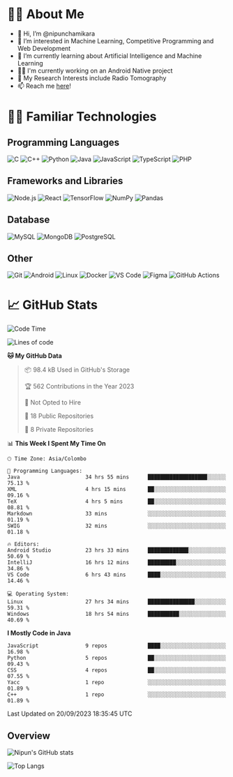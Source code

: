 # 🙋‍♂️ About Me
- 👋 Hi, I’m @nipunchamikara
- 👀 I’m interested in Machine Learning, Competitive Programming and Web Development
- 🌱 I’m currently learning about Artificial Intelligence and Machine Learning
- 🧑‍💻 I'm currently working on an Android Native project
- 📜 My Research Interests include Radio Tomography
- 📫 Reach me [here](mailto:nipunchamikara@yahoo.com)!

# 👨‍💻 Familiar Technologies

## Programming Languages
![C](https://img.icons8.com/color/48/000000/c-programming.png "C")
![C++](https://img.icons8.com/color/48/000000/c-plus-plus-logo.png "C++")
![Python](https://img.icons8.com/color/48/000000/python.png "Python")
![Java](https://img.icons8.com/color/48/000000/java-coffee-cup-logo.png "Java")
![JavaScript](https://img.icons8.com/color/48/000000/javascript.png "JavaScript")
![TypeScript](https://img.icons8.com/color/48/000000/typescript.png "TypeScript")
![PHP](https://img.icons8.com/officel/48/000000/php-logo.png "PHP")

## Frameworks and Libraries
![Node.js](https://img.icons8.com/color/48/000000/nodejs.png "Node.js")
![React](https://img.icons8.com/officel/48/000000/react.png "React")
![TensorFlow](https://img.icons8.com/color/48/000000/tensorflow.png "TensorFlow")
![NumPy](https://img.icons8.com/color/48/000000/numpy.png "NumPy")
![Pandas](https://img.icons8.com/color/48/000000/pandas.png "Pandas")

## Database
![MySQL](https://img.icons8.com/color/48/000000/mysql-logo.png "MySQL")
![MongoDB](https://img.icons8.com/color/48/000000/mongodb.png "MongoDB")
![PostgreSQL](https://img.icons8.com/color/48/000000/postgreesql.png "PostgreSQL")

## Other
![Git](https://img.icons8.com/color/48/000000/git.png "Git")
![Android](https://img.icons8.com/color/48/000000/android-os.png "Android")
![Linux](https://img.icons8.com/color/48/000000/linux.png "Linux")
![Docker](https://img.icons8.com/color/48/000000/docker.png "Docker")
![VS Code](https://img.icons8.com/color/48/000000/visual-studio-code-2019.png "VS Code")
![Figma](https://img.icons8.com/color/48/000000/figma.png "Figma")
![GitHub Actions](https://img.icons8.com/color/48/000000/github.png "GitHub Actions")

# 📈 GitHub Stats

<!--START_SECTION:waka-->
![Code Time](http://img.shields.io/badge/Code%20Time-70%20hrs%2020%20mins-blue)

![Lines of code](https://img.shields.io/badge/From%20Hello%20World%20I%27ve%20Written-7.0%20million%20lines%20of%20code-blue)

**🐱 My GitHub Data** 

> 📦 98.4 kB Used in GitHub's Storage 
 > 
> 🏆 562 Contributions in the Year 2023
 > 
> 🚫 Not Opted to Hire
 > 
> 📜 18 Public Repositories 
 > 
> 🔑 8 Private Repositories 
 > 
📊 **This Week I Spent My Time On** 

```text
🕑︎ Time Zone: Asia/Colombo

💬 Programming Languages: 
Java                     34 hrs 55 mins      ███████████████████░░░░░░   75.13 % 
XML                      4 hrs 15 mins       ██░░░░░░░░░░░░░░░░░░░░░░░   09.16 % 
TeX                      4 hrs 5 mins        ██░░░░░░░░░░░░░░░░░░░░░░░   08.81 % 
Markdown                 33 mins             ░░░░░░░░░░░░░░░░░░░░░░░░░   01.19 % 
SWIG                     32 mins             ░░░░░░░░░░░░░░░░░░░░░░░░░   01.18 % 

🔥 Editors: 
Android Studio           23 hrs 33 mins      █████████████░░░░░░░░░░░░   50.69 % 
IntelliJ                 16 hrs 12 mins      █████████░░░░░░░░░░░░░░░░   34.86 % 
VS Code                  6 hrs 43 mins       ████░░░░░░░░░░░░░░░░░░░░░   14.46 % 

💻 Operating System: 
Linux                    27 hrs 34 mins      ███████████████░░░░░░░░░░   59.31 % 
Windows                  18 hrs 54 mins      ██████████░░░░░░░░░░░░░░░   40.69 % 
```

**I Mostly Code in Java** 

```text
JavaScript               9 repos             ████░░░░░░░░░░░░░░░░░░░░░   16.98 % 
Python                   5 repos             ██░░░░░░░░░░░░░░░░░░░░░░░   09.43 % 
CSS                      4 repos             ██░░░░░░░░░░░░░░░░░░░░░░░   07.55 % 
Yacc                     1 repo              ░░░░░░░░░░░░░░░░░░░░░░░░░   01.89 % 
C++                      1 repo              ░░░░░░░░░░░░░░░░░░░░░░░░░   01.89 % 
```




 Last Updated on 20/09/2023 18:35:45 UTC
<!--END_SECTION:waka-->

## Overview 

![Nipun's GitHub stats](https://github-readme-stats.vercel.app/api?username=nipunchamikara&show_icons=true&theme=radical)

![Top Langs](https://github-readme-stats.vercel.app/api/top-langs/?username=nipunchamikara&layout=compact&theme=radical)
